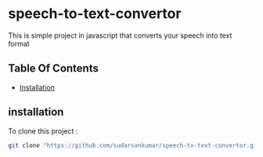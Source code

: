 # speech-to-text-convertor
This is simple project in javascript that converts your speech into text format
## Table Of Contents
- [Installation](#installation)

## installation
To clone this project :

```bash
git clone "https://github.com/sudarsankumar/speech-to-text-convertor.git"
```